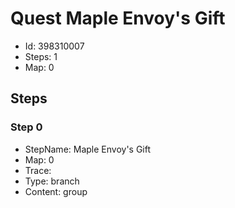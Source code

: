 # Quest Maple Envoy's Gift

- Id: 398310007
- Steps: 1
- Map: 0

## Steps

### Step 0
- StepName:  Maple Envoy's Gift
- Map:  0
- Trace:  
- Type:  branch
- Content:  group


